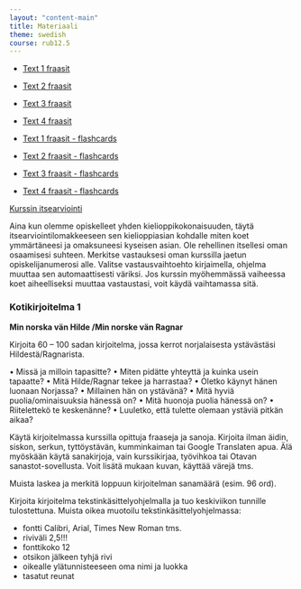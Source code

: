 ```yaml
---
layout: "content-main"
title: Materiaali
theme: swedish
course: rub12.5
---
```

- [Text 1 fraasit](/media/rub2/text1_oikeat.pdf)
- [Text 2 fraasit](/media/rub2/text2_oikeat.pdf)
- [Text 3 fraasit](/media/rub2/text3_oikeat.pdf)
- [Text 4 fraasit](/media/rub2/text4_oikeat.pdf)

- [Text 1 fraasit - flashcards](https://quizlet.com/_33g3j2)
- [Text 2 fraasit - flashcards](https://quizlet.com/_33g4y8)
- [Text 3 fraasit - flashcards](https://quizlet.com/_35pfix)
- [Text 4 fraasit - flashcards](https://quizlet.com/_36t5tf)

[Kurssin itsearviointi](http://bit.ly/2l55ATP)

Aina kun olemme opiskelleet yhden kielioppikokonaisuuden, täytä itsearviointilomakkeeseen sen kielioppiasian kohdalle miten koet ymmärtäneesi ja omaksuneesi kyseisen asian. Ole rehellinen itsellesi oman osaamisesi suhteen. Merkitse vastauksesi oman kurssilla jaetun opiskelijanumerosi alle. Valitse vastausvaihtoehto kirjaimella, ohjelma muuttaa sen automaattisesti väriksi. Jos kurssin myöhemmässä vaiheessa koet aiheelliseksi muuttaa vastaustasi, voit käydä vaihtamassa sitä.


### Kotikirjoitelma 1

**Min norska vän Hilde /Min norske vän Ragnar**

Kirjoita 60 – 100 sadan kirjoitelma, jossa kerrot norjalaisesta ystävästäsi Hildestä/Ragnarista.  	    

•	Missä ja milloin tapasitte?
•	Miten pidätte yhteyttä ja kuinka usein tapaatte?
•	Mitä Hilde/Ragnar tekee ja harrastaa?
•	Oletko käynyt hänen luonaan Norjassa?
•	Millainen hän on ystävänä?
•	Mitä hyviä puolia/ominaisuuksia hänessä on?
•	Mitä huonoja puolia hänessä on?
•	Riitelettekö te keskenänne?
•	Luuletko, että tulette olemaan ystäviä pitkän aikaa? 
 
Käytä kirjoitelmassa kurssilla opittuja fraaseja ja sanoja. Kirjoita ilman äidin, siskon, serkun, tyttöystävän, kumminkaiman tai Google Translaten apua. Älä myöskään käytä sanakirjoja, vain kurssikirjaa, työvihkoa tai Otavan sanastot-sovellusta. Voit lisätä mukaan kuvan, käyttää värejä tms.

Muista laskea ja merkitä loppuun kirjoitelman sanamäärä (esim. 96 ord).

Kirjoita kirjoitelma tekstinkäsittelyohjelmalla ja tuo keskiviikon tunnille tulostettuna.
Muista oikea muotoilu tekstinkäsittelyohjelmassa:

- fontti Calibri, Arial, Times New Roman tms.
- riviväli 2,5!!!
- fonttikoko 12
- otsikon jälkeen tyhjä rivi
- oikealle ylätunnisteeseen oma nimi ja luokka
- tasatut reunat

